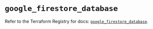 # `google_firestore_database`

Refer to the Terraform Registry for docs: [`google_firestore_database`](https://registry.terraform.io/providers/hashicorp/google-beta/6.36.1/docs/resources/google_firestore_database).
